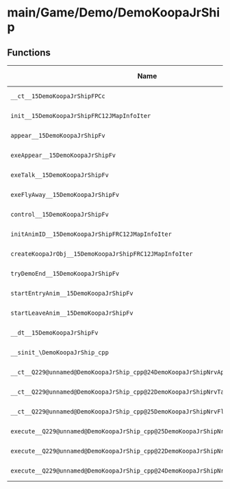 # main/Game/Demo/DemoKoopaJrShip

## Functions

| Name | Address | Match % |
|------|---------|---------|
| `__ct__15DemoKoopaJrShipFPCc` | `0x800BC874` | :x: (0.0%) |
| `init__15DemoKoopaJrShipFRC12JMapInfoIter` | `0x800BC8C0` | :x: (0.0%) |
| `appear__15DemoKoopaJrShipFv` | `0x800BC988` | :x: (0.0%) |
| `exeAppear__15DemoKoopaJrShipFv` | `0x800BC9E4` | :x: (0.0%) |
| `exeTalk__15DemoKoopaJrShipFv` | `0x800BCB00` | :x: (0.0%) |
| `exeFlyAway__15DemoKoopaJrShipFv` | `0x800BCB98` | :x: (0.0%) |
| `control__15DemoKoopaJrShipFv` | `0x800BCC64` | :x: (0.0%) |
| `initAnimID__15DemoKoopaJrShipFRC12JMapInfoIter` | `0x800BCD20` | :x: (0.0%) |
| `createKoopaJrObj__15DemoKoopaJrShipFRC12JMapInfoIter` | `0x800BCDC8` | :x: (0.0%) |
| `tryDemoEnd__15DemoKoopaJrShipFv` | `0x800BCE44` | :x: (0.0%) |
| `startEntryAnim__15DemoKoopaJrShipFv` | `0x800BCE4C` | :x: (0.0%) |
| `startLeaveAnim__15DemoKoopaJrShipFv` | `0x800BCEE4` | :x: (0.0%) |
| `__dt__15DemoKoopaJrShipFv` | `0x800BCFCC` | :x: (0.0%) |
| `__sinit_\DemoKoopaJrShip_cpp` | `0x800BD028` | :x: (0.0%) |
| `__ct__Q229@unnamed@DemoKoopaJrShip_cpp@24DemoKoopaJrShipNrvAppearFv` | `0x800BD05C` | :x: (0.0%) |
| `__ct__Q229@unnamed@DemoKoopaJrShip_cpp@22DemoKoopaJrShipNrvTalkFv` | `0x800BD06C` | :x: (0.0%) |
| `__ct__Q229@unnamed@DemoKoopaJrShip_cpp@25DemoKoopaJrShipNrvFlyAwayFv` | `0x800BD07C` | :x: (0.0%) |
| `execute__Q229@unnamed@DemoKoopaJrShip_cpp@25DemoKoopaJrShipNrvFlyAwayCFP5Spine` | `0x800BD08C` | :x: (0.0%) |
| `execute__Q229@unnamed@DemoKoopaJrShip_cpp@22DemoKoopaJrShipNrvTalkCFP5Spine` | `0x800BD094` | :x: (0.0%) |
| `execute__Q229@unnamed@DemoKoopaJrShip_cpp@24DemoKoopaJrShipNrvAppearCFP5Spine` | `0x800BD09C` | :x: (0.0%) |